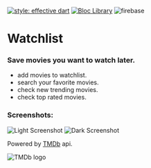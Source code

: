 [![style: effective dart](https://img.shields.io/badge/style-effective_dart-40c4ff.svg)](https://pub.dev/packages/effective_dart) <a href="https://github.com/felangel/bloc"><img src="https://tinyurl.com/bloc-library" alt="Bloc Library"></a> ![firebase](https://img.shields.io/badge/firebase%20-%23039BE5.svg?&style=plaastic&logo=firebase)

# Watchlist

### Save movies you want to watch later.

- add movies to watchlist.
- search your favorite movies.
- check new trending movies.
- check top rated movies.

### Screenshots:
![Light Screenshot](https://user-images.githubusercontent.com/74709638/112332286-49861480-8cc2-11eb-8da7-7ba85596cc42.png) ![Dark Screenshot](https://user-images.githubusercontent.com/74709638/112332303-4d199b80-8cc2-11eb-86fb-60a66aebb3f6.png)


Powered by [TMDb](https://www.themoviedb.org) api.

![TMDb logo](https://www.themoviedb.org/assets/2/v4/logos/v2/blue_long_1-8ba2ac31f354005783fab473602c34c3f4fd207150182061e425d366e4f34596.svg)